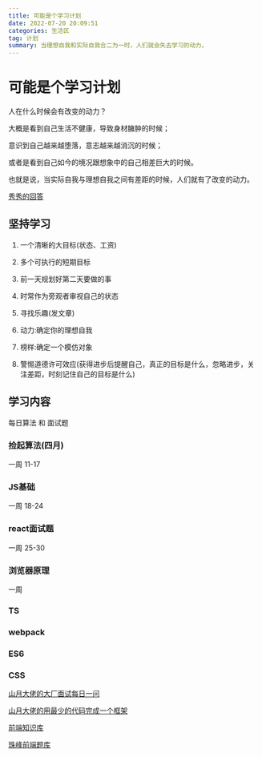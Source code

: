 ```yaml
---
title: 可能是个学习计划
date: 2022-07-20 20:09:51
categories: 生活区
tag: 计划
summary: 当理想自我和实际自我合二为一时，人们就会失去学习的动力。
---
```


# 可能是个学习计划

人在什么时候会有改变的动力？

大概是看到自己生活不健康，导致身材臃肿的时候；

意识到自己越来越堕落，意志越来越消沉的时候；

或者是看到自己如今的境况跟想象中的自己相差巨大的时候。

也就是说，当实际自我与理想自我之间有差距的时候，人们就有了改变的动力。

[秀秀的回答](https://www.zhihu.com/question/29404486/answer/2099401554)

## 坚持学习

1. 一个清晰的大目标(状态、工资)

2. 多个可执行的短期目标

3. 前一天规划好第二天要做的事

4. 时常作为旁观者审视自己的状态

5. 寻找乐趣(发文章)

6. 动力:确定你的理想自我

7. 榜样:确定一个模仿对象

8. 警惕道德许可效应(获得进步后提醒自己，真正的目标是什么，忽略进步，关注差距，时刻记住自己的目标是什么)

## 学习内容

每日算法 和 面试题

### 捡起算法(四月)
一周 11-17

### JS基础
一周 18-24

### react面试题
一周 25-30

### 浏览器原理
一周 

### TS

### webpack

### ES6

### CSS


[山月大佬的大厂面试每日一问](https://q.shanyue.tech/)

[山月大佬的用最少的代码完成一个框架](https://github.com/shfshanyue/mini-code)

[前端知识库](https://www.html5iq.com/600fe22e9ab55c133a956711.html)

[珠峰前端题库](https://cfz6pr2brp.feishu.cn/base/appiHELqQxL9uyOqlNjMQQhOEUI?table=tblMaffjeFYrLrQe&view=vewJHSwJVd)
